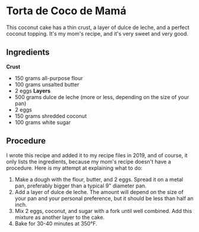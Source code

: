 # Torta de Coco de Mamá

This coconut cake has a thin crust, a layer of dulce de leche, and a perfect coconut topping. It's my mom's recipe, and it's very sweet and very good.

## Ingredients
**Crust**
- 150 grams all-purpose flour
- 100 grams unsalted butter
- 2 eggs
**Layers**
- 500 grams dulce de leche (more or less, depending on the size of your pan)
- 2 eggs
- 150 grams shredded coconut
- 100 grams white sugar

## Procedure
I wrote this recipe and added it to my recipe files in 2019, and of course, it only lists the ingredients, because my mom's recipe doesn't have a procedure. Here is my attempt at explaining what to do:

1. Make a dough with the flour, butter, and 2 eggs. Spread it on a metal pan, preferably bigger than a typical 9" diameter pan.
2. Add a layer of dulce de leche. The amount will depend on the size of your pan and your personal preference, but it should be less than half an inch. 
3. Mix 2 eggs, coconut, and sugar with a fork until well combined. Add this mixture as another layer to the cake.
4. Bake for 30-40 minutes at 350°F.

